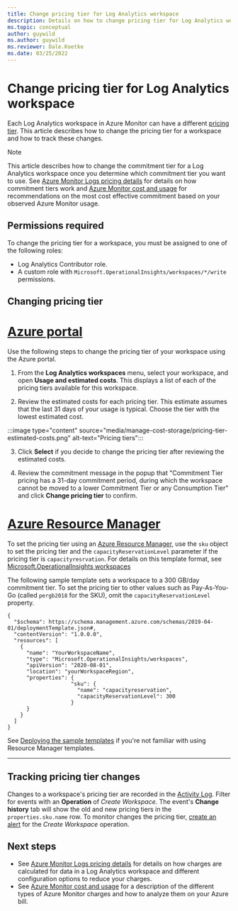 ```yaml
---
title: Change pricing tier for Log Analytics workspace
description: Details on how to change pricing tier for Log Analytics workspace in Azure Monitor.
ms.topic: conceptual
author: guywild
ms.author: guywild
ms.reviewer: Dale.Koetke
ms.date: 03/25/2022
---
```

 
# Change pricing tier for Log Analytics workspace
Each Log Analytics workspace in Azure Monitor can have a different [pricing tier](cost-logs.md#commitment-tiers). This article describes how to change the pricing tier for a workspace and how to track these changes.

> [!NOTE]
> This article describes how to change the commitment tier for a Log Analytics workspace once you determine which commitment tier you want to use. See [Azure Monitor Logs pricing details](cost-logs.md) for details on how commitment tiers work and [Azure Monitor cost and usage](../usage-estimated-costs.md#log-analytics-workspace) for recommendations on the most cost effective commitment based on your observed Azure Monitor usage.

## Permissions required
To change the pricing tier for a workspace, you must be assigned to one of the following roles: 

- Log Analytics Contributor role.
- A custom role with `Microsoft.OperationalInsights/workspaces/*/write` permissions.

## Changing pricing tier

# [Azure portal](#tab/azure-portal)
Use the following steps to change the pricing tier of your workspace using the Azure portal.

1. From the **Log Analytics workspaces** menu, select your workspace, and open **Usage and estimated costs**. This displays a list of each of the pricing tiers available for this workspace.

2. Review the estimated costs for each pricing tier. This estimate assumes that the last 31 days of your usage is typical. Choose the tier with the lowest estimated cost.  

:::image type="content" source="media/manage-cost-storage/pricing-tier-estimated-costs.png" alt-text="Pricing tiers":::
    
3. Click **Select** if you decide to change the pricing tier after reviewing the estimated costs.

4. Review the commitment message in the popup that "Commitment Tier pricing has a 31-day commitment period, during which the workspace cannot be moved to a lower Commitment Tier or any Consumption Tier" and click **Change pricing tier** to confirm. 

# [Azure Resource Manager](#tab/azure-resource-manager)
To set the pricing tier using an [Azure Resource Manager](./resource-manager-workspace.md), use the `sku` object to set the pricing tier and the `capacityReservationLevel` parameter if the pricing tier is `capacityresrvation`. For details on this template format, see [Microsoft.OperationalInsights workspaces](/azure/templates/microsoft.operationalinsights/workspaces)

The following sample template sets a workspace to a 300 GB/day commitment tier. To set the pricing tier to other values such as Pay-As-You-Go (called `pergb2018` for the SKU), omit the `capacityReservationLevel` property.

```
{
  "$schema": https://schema.management.azure.com/schemas/2019-04-01/deploymentTemplate.json#,
  "contentVersion": "1.0.0.0",
  "resources": [
    {
      "name": "YourWorkspaceName",
      "type": "Microsoft.OperationalInsights/workspaces",
      "apiVersion": "2020-08-01",
      "location": "yourWorkspaceRegion",
      "properties": {
                    "sku": {
                      "name": "capacityreservation",
                      "capacityReservationLevel": 300
                    }
      }
    }
  ]
}
```

See [Deploying the sample templates](../resource-manager-samples.md) if you're not familiar with using Resource Manager templates.

---

## Tracking pricing tier changes
Changes to a workspace's pricing tier are recorded in the [Activity Log](../essentials/activity-log.md). Filter for events with an **Operation** of *Create Workspace*. The event's **Change history** tab will show the old and new pricing tiers in the  `properties.sku.name` row. To monitor changes the pricing tier, [create an alert](../alerts/alerts-activity-log.md) for the *Create Workspace* operation.

## Next steps

- See [Azure Monitor Logs pricing details](cost-logs.md) for details on how charges are calculated for data in a Log Analytics workspace and different configuration options to reduce your charges.
- See [Azure Monitor cost and usage](../usage-estimated-costs.md) for a description of the different types of Azure Monitor charges and how to analyze them on your Azure bill.
